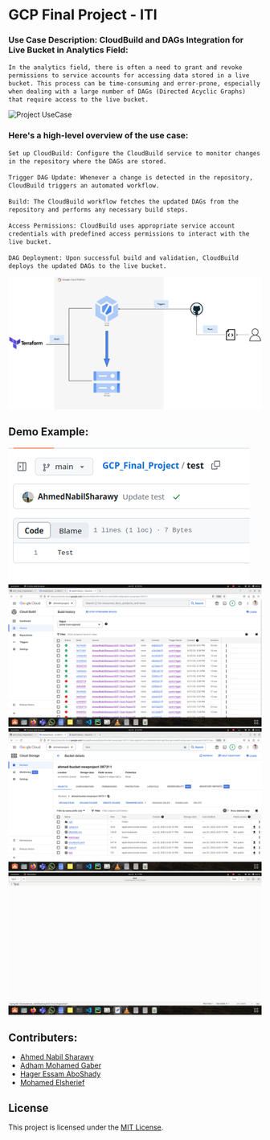 # GCP Final Project - ITI
### Use Case Description: CloudBuild and DAGs Integration for Live Bucket in Analytics Field:

    In the analytics field, there is often a need to grant and revoke permissions to service accounts for accessing data stored in a live bucket. This process can be time-consuming and error-prone, especially when dealing with a large number of DAGs (Directed Acyclic Graphs) that require access to the live bucket.

![Project UseCase](gcp.drawio.png)

### Here's a high-level overview of the use case:

    Set up CloudBuild: Configure the CloudBuild service to monitor changes in the repository where the DAGs are stored.

    Trigger DAG Update: Whenever a change is detected in the repository, CloudBuild triggers an automated workflow.

    Build: The CloudBuild workflow fetches the updated DAGs from the repository and performs any necessary build steps.

    Access Permissions: CloudBuild uses appropriate service account credentials with predefined access permissions to interact with the live bucket.

    DAG Deployment: Upon successful build and validation, CloudBuild deploys the updated DAGs to the live bucket.


![Project Diagram](Diagram.jpeg)
## Demo Example:
![Project Demo-1](Demo/1.png)
![Project Demo-2](Demo/2.png)
![Project Demo-3](Demo/3.png)
![Project Demo-4](Demo/4.png)


## Contributers:
- [Ahmed Nabil Sharawy](https://www.linkedin.com/in/ahmed-nabil-sharawy-149880104/)
- [Adham Mohamed Gaber](https://www.linkedin.com/in/adhammgaber/)
- [Hager Essam AboShady](https://www.linkedin.com/in/hager-aboshady/)
- [Mohamed Elsherief](###)

## License
This project is licensed under the [MIT License](LICENSE).